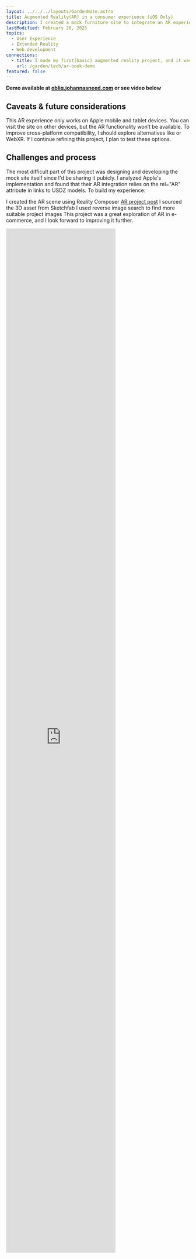 ```yaml
---
layout: ../../../layouts/GardenNote.astro
title: Augmented Reality(AR) in a consumer experience (iOS Only)
description: I created a mock furniture site to integrate an AR experience, allowing users to view 3D furniture models in their space.
lastModified: February 20, 2025
topics:
  - User Experience
  - Extended Reality
  - Web development
connections:
  - title: I made my first(basic) augmented reality project, and it was fun!
    url: /garden/tech/ar-book-demo
featured: false
---
```


**Demo available at [obliq.johannasneed.com](https://obliq.johannasneed.com) or see video below** 

## Caveats & future considerations
This AR experience only works on Apple mobile and tablet devices. You can visit the site on other devices, but the AR functionality won’t be available. To improve cross-platform compatibility, I should explore alternatives like <model-viewer> or WebXR. If I continue refining this project, I plan to test these options.

## Challenges and process

The most difficult part of this project was designing and developing the mock site itself since I'd be sharing it pubicly. I analyzed Apple's implementation and found that their AR integration relies on the rel="AR" attribute in links to USDZ models. To build my experience:

I created the AR scene using Reality Composer [AR project post](./ar-book-demo)
I sourced the 3D asset from Sketchfab
I used reverse image search to find more suitable project images
This project was a great exploration of AR in e-commerce, and I look forward to improving it further.


<div style="padding-bottom: 100%; position: relative;"><iframe width="100%" height="100%" src="https://www.youtube-nocookie.com/embed/NGyW8jKkYMA?autoplay=1&loop=1&modestbranding=1&mute=1&playlist=NGyW8jKkYMA&rel=0" frameborder="0" allow="accelerometer; autoplay; encrypted-media; gyroscope; picture-in-picture; fullscreen"  style="position: absolute; top: 0px; left: 0px; width: auto; height: 70vh;"><small>Powered by <a href="https://embed.tube/embed-code-generator/youtube/">youtube embed video</a> generator</small></iframe></div>